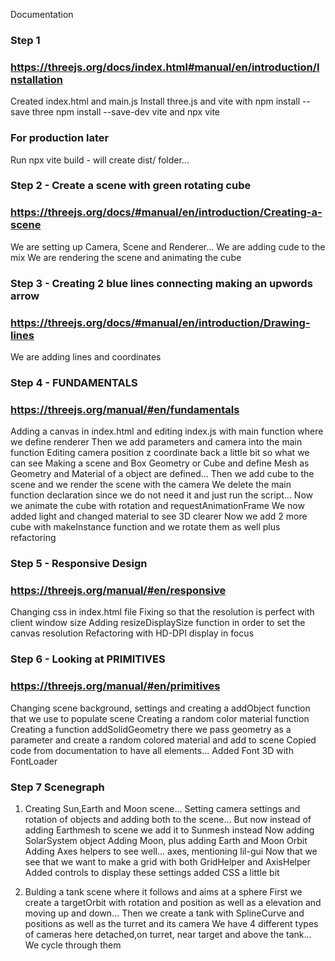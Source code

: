 Documentation

### Step 1

### https://threejs.org/docs/index.html#manual/en/introduction/Installation

Created index.html and main.js
Install three.js and vite with npm install --save three npm install --save-dev vite and npx vite

### For production later

Run npx vite build - will create dist/ folder...

### Step 2 - Create a scene with green rotating cube

### https://threejs.org/docs/#manual/en/introduction/Creating-a-scene

We are setting up Camera, Scene and Renderer...
We are adding cude to the mix
We are rendering the scene and animating the cube

### Step 3 - Creating 2 blue lines connecting making an upwords arrow

### https://threejs.org/docs/#manual/en/introduction/Drawing-lines

We are adding lines and coordinates

### Step 4 - FUNDAMENTALS

### https://threejs.org/manual/#en/fundamentals

Adding a canvas in index.html and editing index.js with main function where we define renderer
Then we add parameters and camera into the main function
Editing camera position z coordinate back a little bit so what we can see
Making a scene and Box Geometry or Cube and define Mesh as Geometry and Material of a object are defined...
Then we add cube to the scene and we render the scene with the camera
We delete the main function declaration since we do not need it and just run the script...
Now we animate the cube with rotation and requestAnimationFrame
We now added light and changed material to see 3D clearer
Now we add 2 more cube with makeInstance function and we rotate them as well plus refactoring

### Step 5 - Responsive Design

### https://threejs.org/manual/#en/responsive

Changing css in index.html file
Fixing so that the resolution is perfect with client window size
Adding resizeDisplaySize function in order to set the canvas resolution
Refactoring with HD-DPI display in focus

### Step 6 - Looking at PRIMITIVES

### https://threejs.org/manual/#en/primitives

Changing scene background, settings and creating a addObject function that we use to populate scene
Creating a random color material function
Creating a function addSolidGeometry there we pass geometry as a parameter and create a random colored material and add to scene
Copied code from documentation to have all elements...
Added Font 3D with FontLoader

### Step 7 Scenegraph

1. Creating Sun,Earth and Moon scene...
   Setting camera settings and rotation of objects and adding both to the scene...
   But now instead of adding Earthmesh to scene we add it to Sunmesh instead
   Now adding SolarSystem object
   Adding Moon, plus adding Earth and Moon Orbit
   Adding Axes helpers to see well... axes, mentioning lil-gui
   Now that we see that we want to make a grid with both GridHelper and AxisHelper
   Added controls to display these settings added CSS a little bit

2. Bulding a tank scene where it follows and aims at a sphere
   First we create a targetOrbit with rotation and position as well as a elevation and moving up and down...
   Then we create a tank with SplineCurve and positions as well as the turret and its camera
   We have 4 different types of cameras here detached,on turret, near target and above the tank...
   We cycle through them
